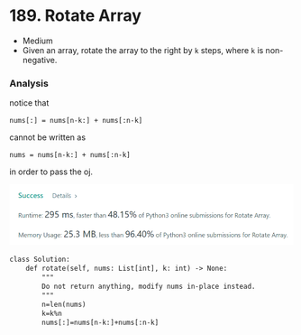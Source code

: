 # 189. Rotate Array

* Medium
* Given an array, rotate the array to the right by `k` steps, where `k` is non-negative.

### Analysis&#x20;

notice that&#x20;

```
nums[:] = nums[n-k:] + nums[:n-k]
```

cannot be written as&#x20;



```
nums = nums[n-k:] + nums[:n-k]
```

in order to pass the oj.&#x20;

![](<../../../../.gitbook/assets/image (67).png>)

```
class Solution:
    def rotate(self, nums: List[int], k: int) -> None:
        """
        Do not return anything, modify nums in-place instead.
        """
        n=len(nums)
        k=k%n
        nums[:]=nums[n-k:]+nums[:n-k]
```
